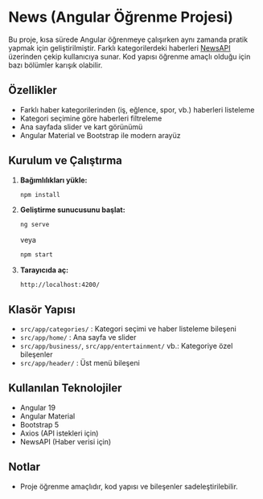 # News (Angular Öğrenme Projesi)

Bu proje, kısa sürede Angular öğrenmeye çalışırken aynı zamanda pratik yapmak için geliştirilmiştir. Farklı kategorilerdeki haberleri [NewsAPI](https://newsapi.org/) üzerinden çekip kullanıcıya sunar. Kod yapısı öğrenme amaçlı olduğu için bazı bölümler karışık olabilir.

## Özellikler

- Farklı haber kategorilerinden (iş, eğlence, spor, vb.) haberleri listeleme
- Kategori seçimine göre haberleri filtreleme
- Ana sayfada slider ve kart görünümü
- Angular Material ve Bootstrap ile modern arayüz

## Kurulum ve Çalıştırma

1. **Bağımlılıkları yükle:**

   ```bash
   npm install
   ```

2. **Geliştirme sunucusunu başlat:**

   ```bash
   ng serve
   ```

   veya

   ```bash
   npm start
   ```

3. **Tarayıcıda aç:**
   ```
   http://localhost:4200/
   ```

## Klasör Yapısı

- `src/app/categories/` : Kategori seçimi ve haber listeleme bileşeni
- `src/app/home/` : Ana sayfa ve slider
- `src/app/business/`, `src/app/entertainment/` vb.: Kategoriye özel bileşenler
- `src/app/header/` : Üst menü bileşeni

## Kullanılan Teknolojiler

- Angular 19
- Angular Material
- Bootstrap 5
- Axios (API istekleri için)
- NewsAPI (Haber verisi için)

## Notlar

- Proje öğrenme amaçlıdır, kod yapısı ve bileşenler sadeleştirilebilir.
